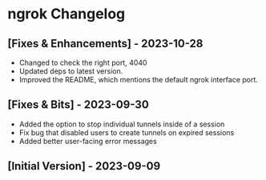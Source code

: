 # ngrok Changelog

## [Fixes & Enhancements] - 2023-10-28

- Changed to check the right port, 4040
- Updated deps to latest version.
- Improved the README, which mentions the default ngrok interface port.

## [Fixes & Bits] - 2023-09-30

- Added the option to stop individual tunnels inside of a session
- Fix bug that disabled users to create tunnels on expired sessions
- Added better user-facing error messages

## [Initial Version] - 2023-09-09
